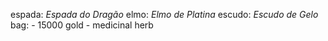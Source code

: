 espada:	*Espada do Dragão*
elmo:	*Elmo de Platina*
escudo:	*Escudo de Gelo*
bag:
	- 15000 gold
	- medicinal herb
